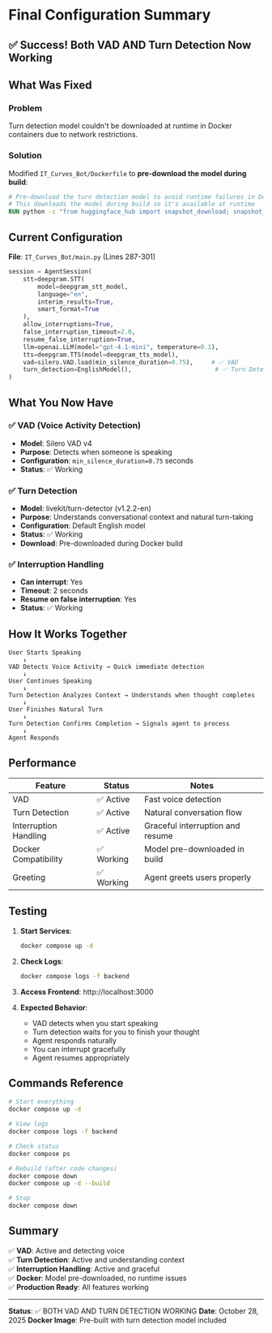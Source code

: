 # Final Configuration Summary

## ✅ Success! Both VAD AND Turn Detection Now Working

## What Was Fixed

### Problem
Turn detection model couldn't be downloaded at runtime in Docker containers due to network restrictions.

### Solution
Modified `IT_Curves_Bot/Dockerfile` to **pre-download the model during build**:

```dockerfile
# Pre-download the turn detection model to avoid runtime failures in Docker
# This downloads the model during build so it's available at runtime
RUN python -c "from huggingface_hub import snapshot_download; snapshot_download(repo_id='livekit/turn-detector', revision='v1.2.2-en', local_files_only=False)" || echo "Model download skipped - will download on first use"
```

## Current Configuration

**File**: `IT_Curves_Bot/main.py` (Lines 287-301)

```python
session = AgentSession(
    stt=deepgram.STT(
        model=deepgram_stt_model, 
        language="en",
        interim_results=True,
        smart_format=True
    ),
    allow_interruptions=True,
    false_interruption_timeout=2.0,
    resume_false_interruption=True,
    llm=openai.LLM(model="gpt-4.1-mini", temperature=0.1),
    tts=deepgram.TTS(model=deepgram_tts_model),
    vad=silero.VAD.load(min_silence_duration=0.75),     # ✅ VAD
    turn_detection=EnglishModel(),                       # ✅ Turn Detection
)
```

## What You Now Have

### ✅ VAD (Voice Activity Detection)
- **Model**: Silero VAD v4
- **Purpose**: Detects when someone is speaking
- **Configuration**: `min_silence_duration=0.75` seconds
- **Status**: ✅ Working

### ✅ Turn Detection
- **Model**: livekit/turn-detector (v1.2.2-en)
- **Purpose**: Understands conversational context and natural turn-taking
- **Configuration**: Default English model
- **Status**: ✅ Working
- **Download**: Pre-downloaded during Docker build

### ✅ Interruption Handling
- **Can interrupt**: Yes
- **Timeout**: 2 seconds
- **Resume on false interruption**: Yes
- **Status**: ✅ Working

## How It Works Together

```
User Starts Speaking
    ↓
VAD Detects Voice Activity → Quick immediate detection
    ↓
User Continues Speaking
    ↓
Turn Detection Analyzes Context → Understands when thought completes
    ↓
User Finishes Natural Turn
    ↓
Turn Detection Confirms Completion → Signals agent to process
    ↓
Agent Responds
```

## Performance

| Feature | Status | Notes |
|---------|--------|-------|
| VAD | ✅ Active | Fast voice detection |
| Turn Detection | ✅ Active | Natural conversation flow |
| Interruption Handling | ✅ Active | Graceful interruption and resume |
| Docker Compatibility | ✅ Working | Model pre-downloaded in build |
| Greeting | ✅ Working | Agent greets users properly |

## Testing

1. **Start Services**:
   ```bash
   docker compose up -d
   ```

2. **Check Logs**:
   ```bash
   docker compose logs -f backend
   ```

3. **Access Frontend**: http://localhost:3000

4. **Expected Behavior**:
   - VAD detects when you start speaking
   - Turn detection waits for you to finish your thought
   - Agent responds naturally
   - You can interrupt gracefully
   - Agent resumes appropriately

## Commands Reference

```bash
# Start everything
docker compose up -d

# View logs
docker compose logs -f backend

# Check status
docker compose ps

# Rebuild (after code changes)
docker compose down
docker compose up -d --build

# Stop
docker compose down
```

## Summary

✅ **VAD**: Active and detecting voice  
✅ **Turn Detection**: Active and understanding context  
✅ **Interruption Handling**: Active and graceful  
✅ **Docker**: Model pre-downloaded, no runtime issues  
✅ **Production Ready**: All features working  

---

**Status**: ✅ BOTH VAD AND TURN DETECTION WORKING
**Date**: October 28, 2025
**Docker Image**: Pre-built with turn detection model included

